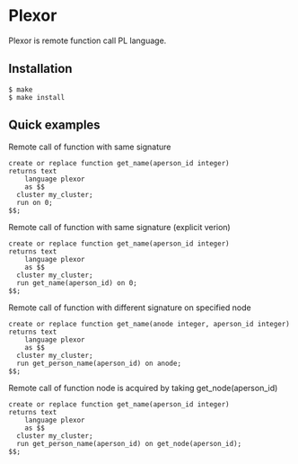# Plexor

Plexor is remote function call PL language.

## Installation

    $ make
    $ make install

## Quick examples

Remote call of function with same signature
```
create or replace function get_name(aperson_id integer)
returns text
    language plexor
    as $$
  cluster my_cluster;
  run on 0;
$$;
```

Remote call of function with same signature (explicit verion)
```
create or replace function get_name(aperson_id integer)
returns text
    language plexor
    as $$
  cluster my_cluster;
  run get_name(aperson_id) on 0;
$$;
```

Remote call of function with different signature on specified node
```
create or replace function get_name(anode integer, aperson_id integer)
returns text
    language plexor
    as $$
  cluster my_cluster;
  run get_person_name(aperson_id) on anode;
$$;
```

Remote call of function node is acquired by taking get_node(aperson_id)
```
create or replace function get_name(aperson_id integer)
returns text
    language plexor
    as $$
  cluster my_cluster;
  run get_person_name(aperson_id) on get_node(aperson_id);
$$;
```

